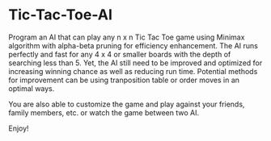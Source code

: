 # Tic-Tac-Toe-AI
Program an AI that can play any n x n Tic Tac Toe game using Minimax algorithm with alpha-beta pruning for efficiency enhancement. The AI runs perfectly and fast for any 4 x 4 or smaller boards with the depth of searching less than 5. Yet, the AI still need to be improved and optimized for increasing winning chance as well as reducing run time. Potential methods for improvement can be using tranposition table or order moves in an optimal ways. 

You are also able to customize the game and play against your friends, family members, etc. or watch the game between two AI. 

Enjoy! 


